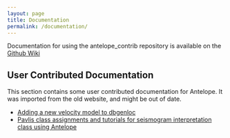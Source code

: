 ```yaml
---
layout: page
title: Documentation
permalink: /documentation/
---
```


Documentation for using the antelope\_contrib repository is available on the
[Github Wiki][gh-wiki]

[gh-wiki]: https://github.com/antelopeusersgroup/antelope_contrib/wiki

User Contributed Documentation
------------------------------

This section contains some user contributed documentation for Antelope. It was
imported from the old website, and might be out of date.

* [Adding a new velocity model to dbgenloc](genloc-vmodels/)
* [Pavlis class assignments and tutorials for seismogram interpretation class using Antelope](g515/)
